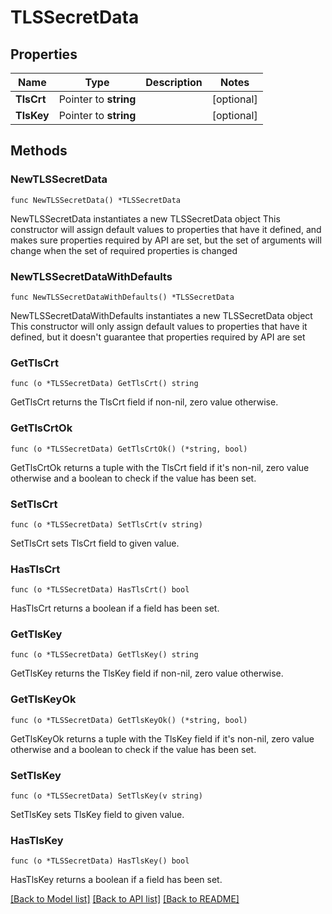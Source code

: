 # TLSSecretData

## Properties

Name | Type | Description | Notes
------------ | ------------- | ------------- | -------------
**TlsCrt** | Pointer to **string** |  | [optional] 
**TlsKey** | Pointer to **string** |  | [optional] 

## Methods

### NewTLSSecretData

`func NewTLSSecretData() *TLSSecretData`

NewTLSSecretData instantiates a new TLSSecretData object
This constructor will assign default values to properties that have it defined,
and makes sure properties required by API are set, but the set of arguments
will change when the set of required properties is changed

### NewTLSSecretDataWithDefaults

`func NewTLSSecretDataWithDefaults() *TLSSecretData`

NewTLSSecretDataWithDefaults instantiates a new TLSSecretData object
This constructor will only assign default values to properties that have it defined,
but it doesn't guarantee that properties required by API are set

### GetTlsCrt

`func (o *TLSSecretData) GetTlsCrt() string`

GetTlsCrt returns the TlsCrt field if non-nil, zero value otherwise.

### GetTlsCrtOk

`func (o *TLSSecretData) GetTlsCrtOk() (*string, bool)`

GetTlsCrtOk returns a tuple with the TlsCrt field if it's non-nil, zero value otherwise
and a boolean to check if the value has been set.

### SetTlsCrt

`func (o *TLSSecretData) SetTlsCrt(v string)`

SetTlsCrt sets TlsCrt field to given value.

### HasTlsCrt

`func (o *TLSSecretData) HasTlsCrt() bool`

HasTlsCrt returns a boolean if a field has been set.

### GetTlsKey

`func (o *TLSSecretData) GetTlsKey() string`

GetTlsKey returns the TlsKey field if non-nil, zero value otherwise.

### GetTlsKeyOk

`func (o *TLSSecretData) GetTlsKeyOk() (*string, bool)`

GetTlsKeyOk returns a tuple with the TlsKey field if it's non-nil, zero value otherwise
and a boolean to check if the value has been set.

### SetTlsKey

`func (o *TLSSecretData) SetTlsKey(v string)`

SetTlsKey sets TlsKey field to given value.

### HasTlsKey

`func (o *TLSSecretData) HasTlsKey() bool`

HasTlsKey returns a boolean if a field has been set.


[[Back to Model list]](../README.md#documentation-for-models) [[Back to API list]](../README.md#documentation-for-api-endpoints) [[Back to README]](../README.md)


